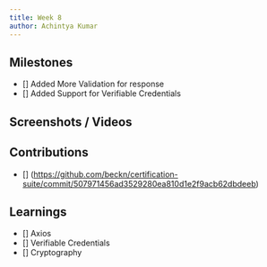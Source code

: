 ```yaml
---
title: Week 8
author: Achintya Kumar
---
```


## Milestones

- [] Added More Validation for response
- [] Added Support for Verifiable Credentials

## Screenshots / Videos

## Contributions

- [] (https://github.com/beckn/certification-suite/commit/507971456ad3529280ea810d1e2f9acb62dbdeeb)

## Learnings

- [] Axios
- [] Verifiable Credentials
- [] Cryptography

